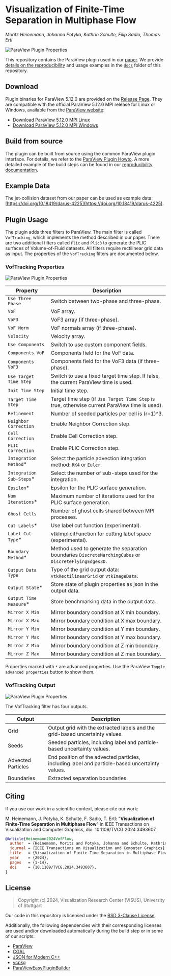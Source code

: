 # Visualization of Finite-Time Separation in Multiphase Flow

*Moritz Heinemann, Johanna Potyka, Kathrin Schulte, Filip Sadlo, Thomas Ertl*

![ParaView Plugin Properties](docs/img/teaser.png)

This repository contains the ParaView plugin used in our [paper](https://doi.org/10.1109/TVCG.2024.3493607).
We provide [details on the reproducibility](docs/REPRODUCIBILITY.md) and usage examples in the [`docs`](docs) folder of this repository.

## Download

Plugin binaries for ParaView 5.12.0 are provided on the [Release Page](https://github.com/UniStuttgart-VISUS/vof-flow/releases).
They are compatible with the official ParaView 5.12.0 MPI release for Linux or Windows, available from the [ParaView website](https://www.paraview.org/download/):
- [Download ParaView 5.12.0 MPI Linux](https://www.paraview.org/paraview-downloads/download.php?submit=Download&version=v5.12&type=binary&os=Linux&downloadFile=ParaView-5.12.0-MPI-Linux-Python3.10-x86_64.tar.gz)
- [Download ParaView 5.12.0 MPI Windows](https://www.paraview.org/paraview-downloads/download.php?submit=Download&version=v5.12&type=binary&os=Windows&downloadFile=ParaView-5.12.0-MPI-Windows-Python3.10-msvc2017-AMD64.zip)

## Build from source

The plugin can be built from source using the common ParaView plugin interface.
For details, we refer to the [ParaView Plugin Howto](https://www.paraview.org/paraview-docs/v5.12.0/cxx/PluginHowto.html).
A more detailed example of the build steps can be found in our [reproducibility documentation](docs/REPRODUCIBILITY.md).

## Example Data

The jet-collision dataset from our paper can be used as example data:
[https://doi.org/10.18419/darus-4225](https://doi.org/10.18419/darus-4225).

## Plugin Usage

The plugin adds three filters to ParaView.
The main filter is called `VofTracking`, which implements the method described in our paper.
There are two additional filters called `Plic` and `Plic3` to generate the PLIC surfaces of Volume-of-Fluid datasets.
All filters require rectilinear grid data as input.
The properties of the `VofTracking` filters are documented below.

### VofTracking Properties

![ParaView Plugin Properties](docs/img/plugin_properties.png)

| Property                 | Description                                                                                           |
|--------------------------|-------------------------------------------------------------------------------------------------------|
| `Use Three Phase`        | Switch between two-phase and three-phase.                                                             |
| `VoF`                    | VoF array.                                                                                            |
| `VoF3`                   | VoF3 array (if three-phase).                                                                          |
| `VoF Norm`               | VoF normals array (if three-phase).                                                                   |
| `Velocity`               | Velocity array.                                                                                       |
| `Use Components`         | Switch to use custom component fields.                                                                |
| `Components VoF`         | Components field for the VoF data.                                                                    |
| `Components VoF3`        | Components field for the VoF3 data (if three-phase).                                                  |
| `Use Target Time Step`   | Switch to use a fixed target time step. If false, the current ParaView time is used.                  |
| `Init Time Step`         | Initial time step.                                                                                    |
| `Target Time Step`       | Target time step (if `Use Target Time Step` is true, otherwise current ParaView time is used).        |
| `Refinement`             | Number of seeded particles per cell is (r+1)^3.                                                       |
| `Neighbor Correction`    | Enable Neighbor Correction step.                                                                      |
| `Cell Correction`        | Enable Cell Correction step.                                                                          |
| `PLIC Correction`        | Enable PLIC Correction step.                                                                          |
| `Integration Method`*    | Select the particle advection integration method: `RK4` or `Euler`.                                   |
| `Integration Sub-Steps`* | Select the number of sub-steps used for the integration.                                              |
| `Epsilon`*               | Epsilon for the PLIC surface generation.                                                              |
| `Num Iterations`*        | Maximum number of iterations used for the PLIC surface generation.                                    |
| `Ghost Cells`            | Number of ghost cells shared between MPI processes.                                                   |
| `Cut Labels`*            | Use label cut function (experimental).                                                                |
| `Label Cut Type`*        | vtkImplicitFunction for cutting label space (experimental).                                           |
| `Boundary Method`*       | Method used to generate the separation boundaries `DiscreteMarchingCubes` or `DiscreteFlyingEdges3D`. |
| `Output Data Type`       | Type of the grid output data: `vtkRectilinearGrid` or `vtkImageData`.                                 |
| `Output State`*          | Store state of plugin properties as json in the output data.                                          |
| `Output Time Measure`*   | Store benchmarking data in the output data.                                                           |
| `Mirror X Min`           | Mirror boundary condition at X min boundary.                                                          |
| `Mirror X Max`           | Mirror boundary condition at X max boundary.                                                          |
| `Mirror Y Min`           | Mirror boundary condition at Y min boundary.                                                          |
| `Mirror Y Max`           | Mirror boundary condition at Y max boundary.                                                          |
| `Mirror Z Min`           | Mirror boundary condition at Z min boundary.                                                          |
| `Mirror Z Max`           | Mirror boundary condition at Z max boundary.                                                          |

Properties marked with `*` are advanced properties.
Use the ParaView `Toggle advanced properties` button to show them.

### VofTracking Output

![ParaView Plugin Properties](docs/img/plugin_pipeline.png)

The VofTracking filter has four outputs.

| Output             | Description                                                                                    |
|--------------------|------------------------------------------------------------------------------------------------|
| Grid               | Output grid with the extracted labels and the grid-based uncertainty values.                   |
| Seeds              | Seeded particles, including label and particle-based uncertainty values.                       |
| Advected Particles | End position of the advected particles, including label and particle-based uncertainty values. |
| Boundaries         | Extracted separation boundaries.                                                               |

## Citing

If you use our work in a scientific context, please cite our work:

M. Heinemann, J. Potyka, K. Schulte, F. Sadlo, T. Ertl: "**Visualization of Finite-Time Separation in Multiphase Flow**" in IEEE Transactions on Visualization and Computer Graphics, doi: 10.1109/TVCG.2024.3493607.

```bibtex
@Article{Heinemann2024VofFlow,
  author  = {Heinemann, Moritz and Potyka, Johanna and Schulte, Kathrin and Sadlo, Filip and Ertl, Thomas},
  journal = {IEEE Transactions on Visualization and Computer Graphics},
  title   = {Visualization of Finite-Time Separation in Multiphase Flow},
  year    = {2024},
  pages   = {1-14},
  doi     = {10.1109/TVCG.2024.3493607},
}
```

## License

> Copyright (c) 2024, Visualization Research Center (VISUS), University of Stuttgart

Our code in this repository is licensed under the [BSD 3-Clause License](LICENSE).

Additionally, the following dependencies with their corresponding licenses are used and/or downloaded automatically during the build step or in some of our scripts:

- [ParaView](https://gitlab.kitware.com/paraview/paraview)
- [CGAL](https://github.com/cgal/cgal)
- [JSON for Modern C++](https://github.com/nlohmann/json)
- [vcpkg](https://github.com/microsoft/vcpkg)
- [ParaViewEasyPluginBuilder](https://gitlab.kitware.com/paraview/paraview-easy-plugin-builder)
